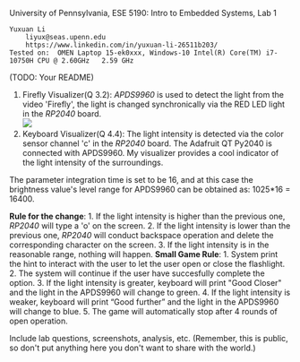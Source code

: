 University of Pennsylvania, ESE 5190: Intro to Embedded Systems, Lab 1

    Yuxuan Li
        liyux@seas.upenn.edu
        https://www.linkedin.com/in/yuxuan-li-26511b203/
    Tested on:  OMEN Laptop 15-ek0xxx, Windows-10 Intel(R) Core(TM) i7-10750H CPU @ 2.60GHz   2.59 GHz

(TODO: Your README)
1. Firefly Visualizer(Q 3.2):
*APDS9960* is used to detect the light from the video 'Firefly', the light is changed synchronically via the RED LED light in the *RP2040* board.  
![](https://media.giphy.com/media/UAECYJoWlVC3JI4xSX/giphy.gif)
2. Keyboard Visualizer(Q 4.4):
The light intensity is detected via the color sensor channel 'c' in the *RP2040* board. The Adafruit QT Py2040 is connected with APDS9960. My visualizer provides a cool indicator of the light intensity of the surroundings.

The parameter integration time is set to be 16, and at this case the brightness value's level range for APDS9960 can be obtained as:
1025*16 = 16400.

**Rule for the change**:
    1. If the light intensity is higher than the previous one, *RP2040* will type a 'o' on the screen.
    2. If the light intensity is lower than the previous one, *RP2040* will conduct backspace operation and delete the corresponding character on the screen.
    3. If the light intensity is in the reasonable range, nothing will happen.
**Small Game Rule**:
    1. System print the hint to interact with the user to let the user open or close the flashlight.
    2. The system will continue if the user have succesfully complete the option.
    3. If the light intensity is greater, keyboard will print "Good Closer" and the light in the APDS9960 will change to green.
    4. If the light intensity is weaker, keyboard will print “Good further” and the light in the APDS9960 will change to blue.
    5. The game will automatically stop after 4 rounds of open operation.



Include lab questions, screenshots, analysis, etc. (Remember, this is public, so don't put anything here you don't want to share with the world.)
